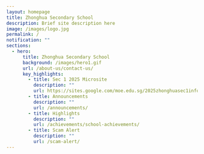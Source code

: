 ```yaml
---
layout: homepage
title: Zhonghua Secondary School
description: Brief site description here
image: /images/logo.jpg
permalink: /
notification: ""
sections:
  - hero:
      title: Zhonghua Secondary School
      background: /images/hero1.gif
      url: /about-us/contact-us/
      key_highlights:
        - title: Sec 1 2025 Microsite
          description: ""
          url: https://sites.google.com/moe.edu.sg/2025zhonghuasec1infoportal
        - title: Announcements
          description: ""
          url: /announcements/
        - title: Highlights
          description: ""
          url: /achievements/school-achievements/
        - title: Scam Alert
          description: ""
          url: /scam-alert/
---
```

